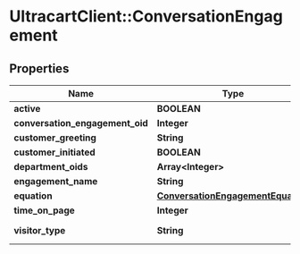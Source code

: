 # UltracartClient::ConversationEngagement

## Properties
Name | Type | Description | Notes
------------ | ------------- | ------------- | -------------
**active** | **BOOLEAN** |  | [optional] 
**conversation_engagement_oid** | **Integer** |  | [optional] 
**customer_greeting** | **String** |  | [optional] 
**customer_initiated** | **BOOLEAN** |  | [optional] 
**department_oids** | **Array&lt;Integer&gt;** |  | [optional] 
**engagement_name** | **String** |  | [optional] 
**equation** | [**ConversationEngagementEquation**](ConversationEngagementEquation.md) |  | [optional] 
**time_on_page** | **Integer** |  | [optional] 
**visitor_type** | **String** | The type of visitor | [optional] 


